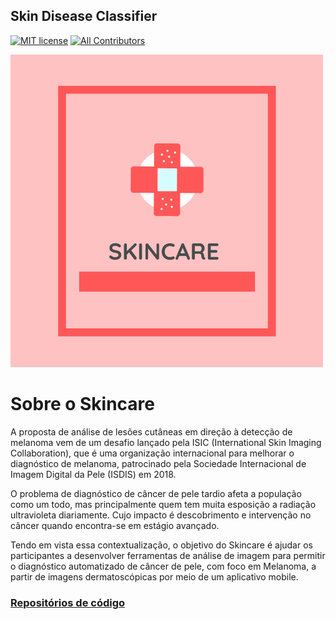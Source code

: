## Skin Disease Classifier
[![MIT license](http://img.shields.io/badge/license-MIT-brightgreen.svg)](http://opensource.org/licenses/MIT)
[![All Contributors](https://img.shields.io/badge/all_contributors-5-orange.svg?style=flat-square)](#contributors)

![skincare-logo](assets/img/skincare-logo.png)

# Sobre o Skincare

A proposta de análise de lesões cutâneas em direção à detecção de melanoma vem de um desafio lançado pela ISIC (International Skin Imaging Collaboration), que é uma organização internacional para melhorar o diagnóstico de melanoma, patrocinado pela Sociedade Internacional de Imagem Digital da Pele (ISDIS) em 2018.

O problema de	diagnóstico de câncer de pele tardio afeta	a população como um todo, mas principalmente quem tem muita esposição a radiação ultravioleta diariamente. Cujo impacto é	descobrimento e intervenção no câncer quando encontra-se em estágio avançado.

Tendo em vista essa contextualização, o objetivo do Skincare é ajudar os participantes a desenvolver ferramentas de análise de imagem para permitir o diagnóstico automatizado de câncer de pele, com foco em Melanoma, a partir de imagens dermatoscópicas por meio de um aplicativo mobile.

### [Repositórios de código](https://github.com/skincare-deep-learning)